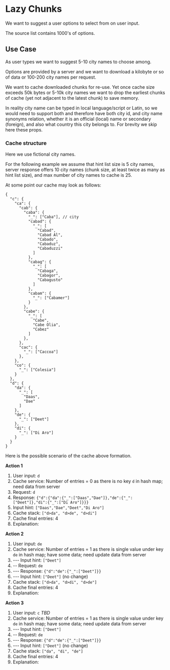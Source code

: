 # Lazy Chunks

We want to suggest a user options to select
from on user input.

The source list contains 1000's of options.

## Use Case

As user types we want to suggest 5-10 city names
to choose among.

Options are provided by a server and we want to
download a kilobyte or so of data or 
100-200 city names per request.

We want to cache downloaded chunks for re-use.
Yet once cache size exceeds 50k bytes or
5-10k city names we want to drop the earliest
chunks of cache (yet not adjacent to the latest
chunk) to save memory.

In reality city name can be typed in local
language/script or Latin, so we would need
to support both and therefore have both city id,
and city name synonyms relation, whether
it is an official (local) name
or secondary (foreign), and also
what country this city belongs to. 
For brevity we skip here these props.

### Cache structure

Here we use fictional city names.

For the following example we assume
that hint list size is 5 city names,
server response offers 10 city names
(chunk size, at least twice as many as 
hint list size),
and max number of city names to cache is 25. 

At some point our cache may look as follows:

```
{
  "c": {
    "ca": {
      "cab": {
        "caba": {
          "_": ["Caba"], // city
          "cabad": {
            "_": [
              "Cabad",
              "Cabad Al",
              "Cabado",
              "Cabaduz",
              "Cabaduzzi"
            ] 
          },
          "cabag": {
            "_": [
              "Cabaga",
              "Cabagor",
              "Cabagusto"
            ]
          },
          "cabam": {
            "_": ["Cabamer"]
          }
        },
        "cabe": {
          "_": [
            "Cabe",
            "Cabe Olia",
            "Cabez"
          ]
        },
      },
      "cac": {
        "_": ["Caccoa"]
      },
    },
    "co": {
      "_": ["Colesia"]
    }
  },
  "d": {
    "da": {
      "_": [
        "Daas",
        "Dae"
      ]
    },
    "de": {
      "_": ["Deet"]
    },
    "di": {
      "_": ["Di Aro"]
    }
  }
}
```

Here is the possible scenario of the cache
above formation.

**Action 1**
1. User input: `d`
1. Cache service: Number of entries = 0
   as there is no key `d` in hash map;
   need data from server 
1. Request: `d`
1. Response: `{"d":{"da":{"_":["Daas","Dae"]},"de":{"_":["Deet"]},"di":{"_":["Di Aro"]}}}` 
1. Input hint: `["Daas","Dae","Deet","Di Aro"]`
1. Cache stack: `["d>da", "d>de", "d>di"]`
1. Cache final entries: 4
1. Explanation: 

**Action 2**
1. User input: `de`
1. Cache service: Number of entries = 1
   as there is single value under key `de` in hash map;
   have some data; need update data from server
1. --- Input hint: `["Deet"]`
1. -- Request: `de`
1. --- Response: `{"d":"de":{"_":["Deet"]}}` 
1. --- Input hint: `["Deet"]` (no change)
1. Cache stack: `["d>da", "d>di", "d>de"]`
1. Cache final entries: 4
1. Explanation: 

**Action 3**
1. User input: `c`
_TBD_
1. Cache service: Number of entries = 1
   as there is single value under key `de` in hash map;
   have some data; need update data from server
1. --- Input hint: `["Deet"]`
1. -- Request: `de`
1. --- Response: `{"d":"de":{"_":["Deet"]}}` 
1. --- Input hint: `["Deet"]` (no change)
1. Cache stack: `["da", "di", "de"]`
1. Cache final entries: 4
1. Explanation: 
